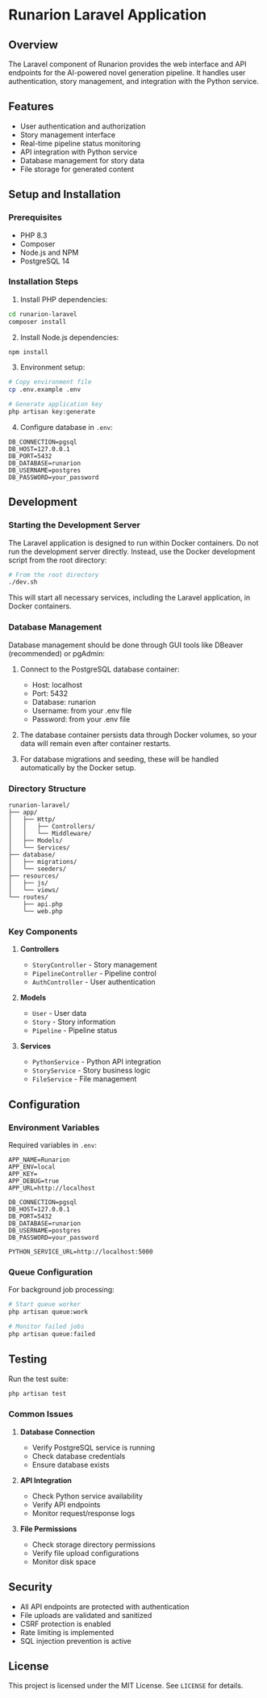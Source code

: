 # Runarion Laravel Application

## Overview

The Laravel component of Runarion provides the web interface and API endpoints for the AI-powered novel generation pipeline. It handles user authentication, story management, and integration with the Python service.

## Features

-   User authentication and authorization
-   Story management interface
-   Real-time pipeline status monitoring
-   API integration with Python service
-   Database management for story data
-   File storage for generated content

## Setup and Installation

### Prerequisites

-   PHP 8.3
-   Composer
-   Node.js and NPM
-   PostgreSQL 14

### Installation Steps

1. Install PHP dependencies:

```bash
cd runarion-laravel
composer install
```

2. Install Node.js dependencies:

```bash
npm install
```

3. Environment setup:

```bash
# Copy environment file
cp .env.example .env

# Generate application key
php artisan key:generate
```

4. Configure database in `.env`:

```
DB_CONNECTION=pgsql
DB_HOST=127.0.0.1
DB_PORT=5432
DB_DATABASE=runarion
DB_USERNAME=postgres
DB_PASSWORD=your_password
```

## Development

### Starting the Development Server

The Laravel application is designed to run within Docker containers. Do not run the development server directly. Instead, use the Docker development script from the root directory:

```bash
# From the root directory
./dev.sh
```

This will start all necessary services, including the Laravel application, in Docker containers.

### Database Management

Database management should be done through GUI tools like DBeaver (recommended) or pgAdmin:

1. Connect to the PostgreSQL database container:

    - Host: localhost
    - Port: 5432
    - Database: runarion
    - Username: from your .env file
    - Password: from your .env file

2. The database container persists data through Docker volumes, so your data will remain even after container restarts.

3. For database migrations and seeding, these will be handled automatically by the Docker setup.

### Directory Structure

```
runarion-laravel/
├── app/
│   ├── Http/
│   │   ├── Controllers/
│   │   └── Middleware/
│   ├── Models/
│   └── Services/
├── database/
│   ├── migrations/
│   └── seeders/
├── resources/
│   ├── js/
│   └── views/
└── routes/
    ├── api.php
    └── web.php
```

### Key Components

1. **Controllers**

    - `StoryController` - Story management
    - `PipelineController` - Pipeline control
    - `AuthController` - User authentication

2. **Models**

    - `User` - User data
    - `Story` - Story information
    - `Pipeline` - Pipeline status

3. **Services**
    - `PythonService` - Python API integration
    - `StoryService` - Story business logic
    - `FileService` - File management

## Configuration

### Environment Variables

Required variables in `.env`:

```
APP_NAME=Runarion
APP_ENV=local
APP_KEY=
APP_DEBUG=true
APP_URL=http://localhost

DB_CONNECTION=pgsql
DB_HOST=127.0.0.1
DB_PORT=5432
DB_DATABASE=runarion
DB_USERNAME=postgres
DB_PASSWORD=your_password

PYTHON_SERVICE_URL=http://localhost:5000
```

### Queue Configuration

For background job processing:

```bash
# Start queue worker
php artisan queue:work

# Monitor failed jobs
php artisan queue:failed
```

## Testing

Run the test suite:

```bash
php artisan test
```

### Common Issues

1. **Database Connection**

    - Verify PostgreSQL service is running
    - Check database credentials
    - Ensure database exists

2. **API Integration**

    - Check Python service availability
    - Verify API endpoints
    - Monitor request/response logs

3. **File Permissions**
    - Check storage directory permissions
    - Verify file upload configurations
    - Monitor disk space

## Security

-   All API endpoints are protected with authentication
-   File uploads are validated and sanitized
-   CSRF protection is enabled
-   Rate limiting is implemented
-   SQL injection prevention is active

## License

This project is licensed under the MIT License. See `LICENSE` for details.
